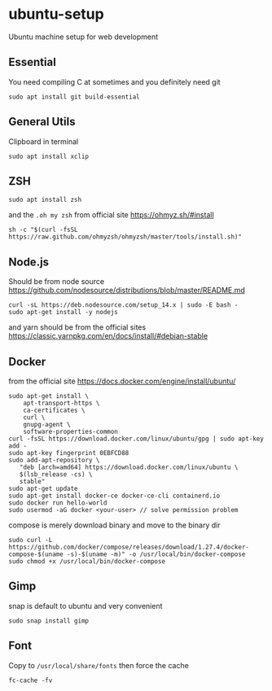 # ubuntu-setup
Ubuntu machine setup for web development

## Essential
You need compiling C at sometimes and you definitely need git
```
sudo apt install git build-essential
```
## General Utils
Clipboard in terminal
```
sudo apt install xclip
```

## ZSH
```
sudo apt install zsh
```
and the `.oh my zsh` from official site
https://ohmyz.sh/#install
```
sh -c "$(curl -fsSL https://raw.github.com/ohmyzsh/ohmyzsh/master/tools/install.sh)"
```

## Node.js
Should be from node source
https://github.com/nodesource/distributions/blob/master/README.md
```
curl -sL https://deb.nodesource.com/setup_14.x | sudo -E bash -
sudo apt-get install -y nodejs
```
and yarn should be from the official sites
https://classic.yarnpkg.com/en/docs/install/#debian-stable

## Docker
from the official site
https://docs.docker.com/engine/install/ubuntu/
```
sudo apt-get install \
    apt-transport-https \
    ca-certificates \
    curl \
    gnupg-agent \
    software-properties-common
curl -fsSL https://download.docker.com/linux/ubuntu/gpg | sudo apt-key add -
sudo apt-key fingerprint 0EBFCD88
sudo add-apt-repository \
   "deb [arch=amd64] https://download.docker.com/linux/ubuntu \
   $(lsb_release -cs) \
   stable"
sudo apt-get update
sudo apt-get install docker-ce docker-ce-cli containerd.io
sudo docker run hello-world
sudo usermod -aG docker <your-user> // solve permission problem
```

compose is merely download binary and move to the binary dir
```
sudo curl -L https://github.com/docker/compose/releases/download/1.27.4/docker-compose-$(uname -s)-$(uname -m)" -o /usr/local/bin/docker-compose
sudo chmod +x /usr/local/bin/docker-compose
```

## Gimp
snap is default to ubuntu and very convenient
```
sudo snap install gimp
```

## Font
Copy to `/usr/local/share/fonts` then force the cache
```
fc-cache -fv
```
